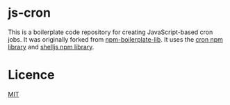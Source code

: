 # js-cron

This is a boilerplate code repository for creating JavaScript-based cron jobs.
It was originally forked from [npm-boilerplate-lib](https://github.com/christroutner/npm-lib-boilerplate). It uses the [cron npm library](https://www.npmjs.com/package/cron) and [shelljs npm library](https://www.npmjs.com/package/shelljs).

# Licence
[MIT](LICENSE.md)
